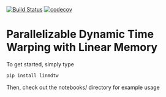 [![Build Status](https://api.travis-ci.org/ctralie/linmdtw.svg?branch=master)](https://api.travis-ci.org/ctralie/linmdtw)
[![codecov](https://codecov.io/gh/ctralie/linmdtw/branch/master/graph/badge.svg)](https://codecov.io/gh/ctralie/linmdtw)


# Parallelizable Dynamic Time Warping with Linear Memory

To get started, simply type
~~~~~ bash
pip install linmdtw
~~~~~

Then, check out the notebooks/ directory for example usage
